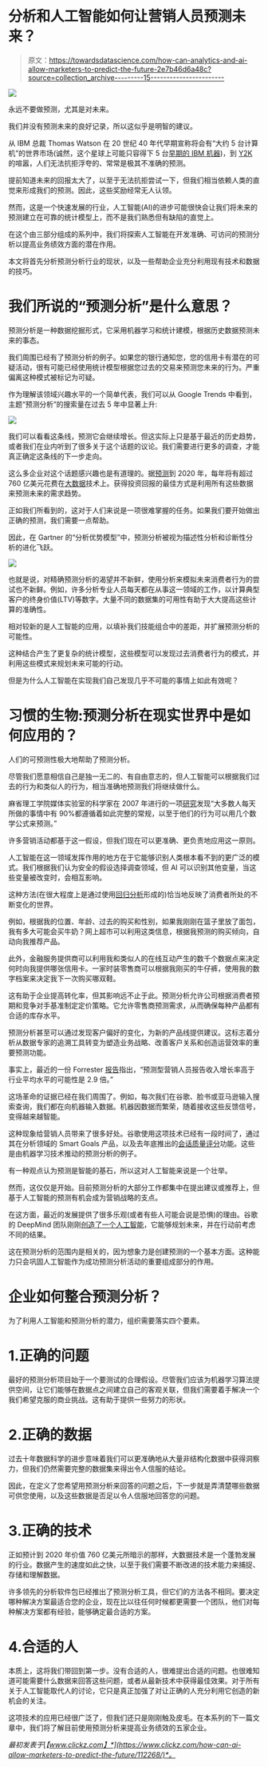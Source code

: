 # 分析和人工智能如何让营销人员预测未来？

> 原文：<https://towardsdatascience.com/how-can-analytics-and-ai-allow-marketers-to-predict-the-future-2e7b46d6a48c?source=collection_archive---------15----------------------->

![](img/a5d0d5b18c8b657d70634fa0d7dd1871.png)

永远不要做预测，尤其是对未来。

我们并没有预测未来的良好记录，所以这似乎是明智的建议。

从 IBM 总裁 Thomas Watson 在 20 世纪 40 年代早期宣称将会有“大约 5 台计算机”的世界市场(诚然，这个星球上可能只容得下 5 台[早期的 IBM 机器](https://upload.wikimedia.org/wikipedia/commons/1/10/BRL61-IBM_702.jpg))，到 [Y2K](https://en.wikipedia.org/wiki/Year_2000_problem) 的喧嚣，人们无法抗拒浮夸的、常常是极其不准确的预测。

提前知道未来的回报太大了，以至于无法抗拒尝试一下，但我们相当依赖人类的直觉来形成我们的预测。因此，这些奖励经常无人认领。

然而，这是一个快速发展的行业，人工智能(AI)的进步可能很快会让我们将未来的预测建立在可靠的统计模型上，而不是我们熟悉但有缺陷的直觉上。

在这个由三部分组成的系列中，我们将探索人工智能在开发准确、可访问的预测分析以提高业务绩效方面的潜在作用。

本文将首先分析预测分析行业的现状，以及一些帮助企业充分利用现有技术和数据的技巧。

# 我们所说的“预测分析”是什么意思？

预测分析是一种数据挖掘形式，它采用机器学习和统计建模，根据历史数据预测未来的事态。

我们周围已经有了预测分析的例子。如果您的银行通知您，您的信用卡有潜在的可疑活动，很有可能已经使用统计模型根据您过去的交易来预测您未来的行为。严重偏离这种模式被标记为可疑。

作为理解该领域兴趣水平的一个简单代表，我们可以从 Google Trends 中看到，主题“预测分析”的搜索量在过去 5 年中显著上升:

![](img/0f94e1551d5bce4533ab03ef7372d405.png)

我们可以看看这条线，预测它会继续增长。但这实际上只是基于最近的历史趋势，或者我们在业内听到了很多关于这个话题的议论。我们需要进行更多的调查，才能真正确定这条线的下一步走向。

这么多企业对这个话题感兴趣也是有道理的。据[预测](http://www.snstelecom.com/bigdata)到 2020 年，每年将有超过 760 亿美元花费在[大数据](https://www.clickz.com/tag/big-data/)技术上。获得投资回报的最佳方式是利用所有这些数据来预测未来的需求趋势。

正如我们所看到的，这对于人们来说是一项很难掌握的任务。如果我们要开始做出正确的预测，我们需要一点帮助。

因此，在 Gartner 的“分析优势模型”中，预测分析被视为描述性分析和诊断性分析的进化飞跃。

![](img/05808a4ec0a5751391e846ba0bc33b61.png)

也就是说，对精确预测分析的渴望并不新鲜，使用分析来模拟未来消费者行为的尝试也不新鲜。例如，许多分析专业人员每天都在从事这一领域的工作，以计算典型客户的终身价值(LTV)等数字。大量不同的数据集的可用性有助于大大提高这些计算的准确性。

相对较新的是人工智能的应用，以填补我们技能组合中的差距，并扩展预测分析的可能性。

这种结合产生了更复杂的统计模型，这些模型可以发现过去消费者行为的模式，并利用这些模式来规划未来可能的行动。

但是为什么人工智能在实现我们自己发现几乎不可能的事情上如此有效呢？

# 习惯的生物:预测分析在现实世界中是如何应用的？

人们的可预测性极大地帮助了预测分析。

尽管我们愿意相信自己是独一无二的、有自由意志的，但人工智能可以根据我们过去的行为和类似人的行为，相当准确地预测我们将继续做什么。

麻省理工学院媒体实验室的科学家在 2007 年进行的一项[研究](https://www.newscientist.com/article/mg19526111-700-why-we-are-all-creatures-of-habit/)发现“大多数人每天所做的事情中有 90%都遵循着如此完整的常规，以至于他们的行为可以用几个数学公式来预测。”

许多营销活动都基于这一假设，但我们现在可以更准确、更负责地应用这一原则。

人工智能在这一领域发挥作用的地方在于它能够识别人类根本看不到的更广泛的模式。我们根据我们认为安全的假设选择调查领域，但 AI 可以识别其他变量，当这些变量被改变时，会相互影响。

这种方法(在很大程度上是通过使用[回归分析](https://en.wikipedia.org/wiki/Regression_analysis)形成的)恰当地反映了消费者所处的不断变化的世界。

例如，根据我的位置、年龄、过去的购买和性别，如果我刚刚在篮子里放了面包，我有多大可能会买牛奶？网上超市可以利用这类信息，根据我预测的购买倾向，自动向我推荐产品。

此外，金融服务提供商可以利用我和类似人的在线互动产生的数千个数据点来决定何时向我提供哪张信用卡。一家时装零售商可以根据我刚买的牛仔裤，使用我的数字档案来决定我下一次购买哪双鞋。

这有助于企业提高转化率，但其影响远不止于此。预测分析允许公司根据消费者预期和竞争对手基准制定定价策略。它允许零售商预测需求，从而确保每种产品都有合适的库存水平。

预测分析甚至可以通过发现客户偏好的变化，为新的产品线提供建议。这标志着分析从数据专家的追溯工具转变为塑造业务战略、改善客户关系和创造运营效率的重要预测功能。

事实上，最近的一份 Forrester [报告](http://resources.everstring.com/industry-trends-and-reports/how-predictive-marketing-boosts-b2b-business-performance)指出，“预测型营销人员报告收入增长率高于行业平均水平的可能性是 2.9 倍。”

这场革命的证据已经在我们周围了。例如，每次我们在谷歌、脸书或亚马逊输入搜索查询，我们都在向机器输入数据。机器因数据而繁荣，随着接收这些反馈信号，变得越来越智能。

这种现象给营销人员带来了很多好处。谷歌使用这项技术已经有一段时间了，通过其在分析领域的 Smart Goals 产品，以及去年底推出的[会话质量评分](https://searchenginewatch.com/2016/10/05/google-optimize-and-session-quality-score-a-brief-guide/)功能。这些是由机器学习技术推动的预测分析的例子。

有一种观点认为预测是智能的基石，所以这对人工智能来说是一个壮举。

然而，这仅仅是开始。目前预测分析的大部分工作都集中在提出建议或推荐上，但基于人工智能的预测有机会成为营销战略的支点。

在这方面，最近的发展提供了很多乐观(或者有些人可能会说是恐惧)的理由。谷歌的 DeepMind 团队刚刚[创造了一个人工智能](https://deepmind.com/blog/agents-imagine-and-plan/)，它能够规划未来，并在行动前考虑不同的结果。

这在预测分析的范围内是相关的，因为想象力是创建预测的一个基本方面。这种能力只会巩固人工智能作为成功预测分析活动的重要组成部分的作用。

# 企业如何整合预测分析？

为了利用人工智能和预测分析的潜力，组织需要落实四个要素。

# 1.正确的问题

最好的预测分析项目始于一个要测试的合理假设。尽管我们应该为机器学习算法提供空间，让它们能够在数据点之间建立自己的客观关联，但我们需要着手解决一个我们希望克服的商业挑战。这有助于提供一些努力的形状。

# 2.正确的数据

过去十年数据科学的进步意味着我们可以更准确地从大量非结构化数据中获得洞察力，但我们仍然需要完整的数据集来得出令人信服的结论。

因此，在定义了您希望用预测分析来回答的问题之后，下一步就是弄清楚哪些数据可供您使用，以及这些数据是否足以令人信服地回答您的问题。

# 3.正确的技术

正如预计到 2020 年价值 760 亿美元所暗示的那样，大数据技术是一个蓬勃发展的行业。数据产生的速度如此之快，以至于我们需要不断改进的技术能力来捕捉、存储和理解数据。

许多领先的分析软件包已经推出了预测分析工具，但它们的方法各不相同。要决定哪种解决方案最适合您的企业，现在比以往任何时候都更需要一个团队，他们对每种解决方案都有经验，能够确定最合适的方案。

# 4.合适的人

本质上，这将我们带回到第一步。没有合适的人，很难提出合适的问题。也很难知道可能需要什么数据来回答这些问题，或者从最新技术中获得最佳效果。对于所有关于人工智能取代人的讨论，它只是真正加强了对让正确的人充分利用它创造的新机会的关注。

这项技术的应用已经很广泛了，但我们还只是刚刚触及皮毛。在本系列的下一篇文章中，我们将了解目前使用预测分析来提高业务绩效的五家企业。

*最初发表于*[*【www.clickz.com】*](https://www.clickz.com/how-can-ai-allow-marketers-to-predict-the-future/112268/)*。*